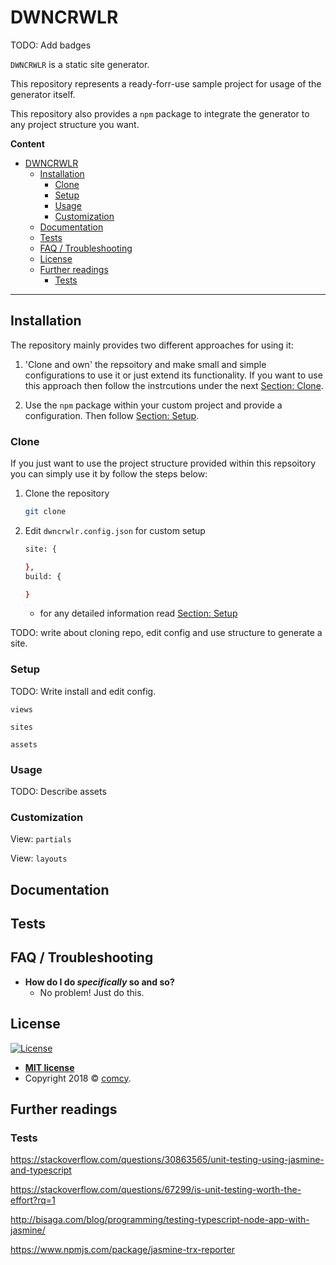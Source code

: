 # DWNCRWLR

TODO: Add badges


`DWNCRWLR` is a static site generator. 

This repository  represents a ready-forr-use sample project for usage of the generator itself. 

This repository also provides a `npm` package to integrate the generator to any project structure you want.


**Content**

- [DWNCRWLR](#dwncrwlr)
    - [Installation](#installation)
        - [Clone](#clone)
        - [Setup](#setup)
        - [Usage](#usage)
        - [Customization](#customization)
    - [Documentation](#documentation)
    - [Tests](#tests)
    - [FAQ / Troubleshooting](#faq--troubleshooting)
    - [License](#license)
    - [Further readings](#further-readings)
        - [Tests](#tests-1)

---


## Installation

The repository mainly provides two different approaches for using it:

1. 'Clone and own' the repsoitory and make small and simple configurations to use it or just extend its functionality. If you want to use this approach then follow the instrcutions under the next [Section: Clone](#clone). 

2. Use the `npm` package within your custom project and provide a configuration. Then follow [Section: Setup](#setup).


### Clone

If you just want to use the project structure provided within this repsoitory you can simply use it by follow the steps below:

1. Clone the repository

    ```bash
    git clone 
    ```
2. Edit `dwncrwlr.config.json` for custom setup

    ```bash
    site: {

    },
    build: {

    }
    ```
    -  for any detailed information read [Section: Setup](#setup)

TODO: write about cloning repo, edit config and use structure to generate a site.

### Setup
TODO: Write install and edit config.

`views`

`sites`

`assets`


### Usage
TODO: Describe assets


### Customization

View: `partials`

View: `layouts`


## Documentation


## Tests


## FAQ / Troubleshooting

- **How do I do *specifically* so and so?**
    - No problem! Just do this.


## License

[![License](http://img.shields.io/:license-mit-blue.svg?style=flat-square)](http://badges.mit-license.org)

- **[MIT license](http://opensource.org/licenses/mit-license.php)**
- Copyright 2018 © <a href="http://comcy.github.io" target="_blank">comcy</a>.


## Further readings

### Tests

https://stackoverflow.com/questions/30863565/unit-testing-using-jasmine-and-typescript

https://stackoverflow.com/questions/67299/is-unit-testing-worth-the-effort?rq=1

http://bisaga.com/blog/programming/testing-typescript-node-app-with-jasmine/

https://www.npmjs.com/package/jasmine-trx-reporter
